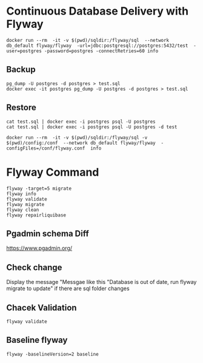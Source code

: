 # Continuous Database Delivery with Flyway

```
docker run --rm  -it -v $(pwd)/sqldir:/flyway/sql  --network db_default flyway/flyway  -url=jdbc:postgresql://postgres:5432/test  -user=postgres -password=postgres -connectRetries=60 info
```


## Backup
```
pg_dump -U postgres -d postgres > test.sql
docker exec -it postgres pg_dump -U postgres -d postgres > test.sql
```


## Restore

```
cat test.sql | docker exec -i postgres psql -U postgres
cat test.sql | docker exec -i postgres psql -U postgres -d test
```

```
docker run --rm  -it -v $(pwd)/sqldir:/flyway/sql -v $(pwd)/config:/conf  --network db_default flyway/flyway  -configFiles=/conf/flyway.conf  info
```

# Flyway Command
```
flyway -target=5 migrate
flyway info
flyway validate
flyway migrate
flyway clean
flyway repairliquibase
```

## Pgadmin schema Diff

https://www.pgadmin.org/

## Check change

Display the message "Messgae like this "Database is out of date, run flyway migrate to update" if there are sql  folder changes 

## Chacek Validation
```
flyway validate
```

## Baseline flyway
```
flyway -baselineVersion=2 baseline
```